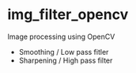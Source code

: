 # img_filter_opencv
Image processing using OpenCV
- Smoothing / Low pass fitler
- Sharpening / High pass filter

